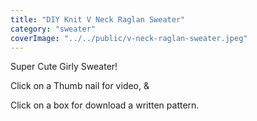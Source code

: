 ```yaml
---
title: "DIY Knit V Neck Raglan Sweater"
category: "sweater"
coverImage: "../../public/v-neck-raglan-sweater.jpeg"
---
```

Super Cute Girly Sweater!​

Click on a Thumb nail for video, &

Click on a box for download a written pattern.